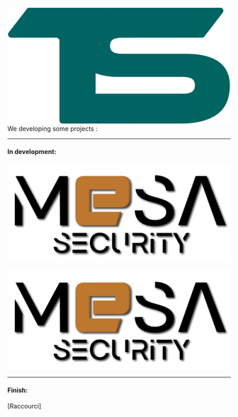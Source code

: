 

![Logo](https://raw.githubusercontent.com/Technologie-System/.github/master/New%20LOGO.png)
We developing some projects :

***

#### In development: 
[![MS](https://raw.githubusercontent.com/Technologie-System/Mesa-Security/master/Mesa%20Security.png "Mesa Security, it's writed")](https://github.com/Technologie-System/Mesa-Security)

[![MS](https://raw.githubusercontent.com/Technologie-System/Mesa-Security/master/Mesa%20Security.png "Mesa Security, it's writed")](https://github.com/Technologie-System/Mesa-Security)

***

#### Finish:
[Raccourci]

